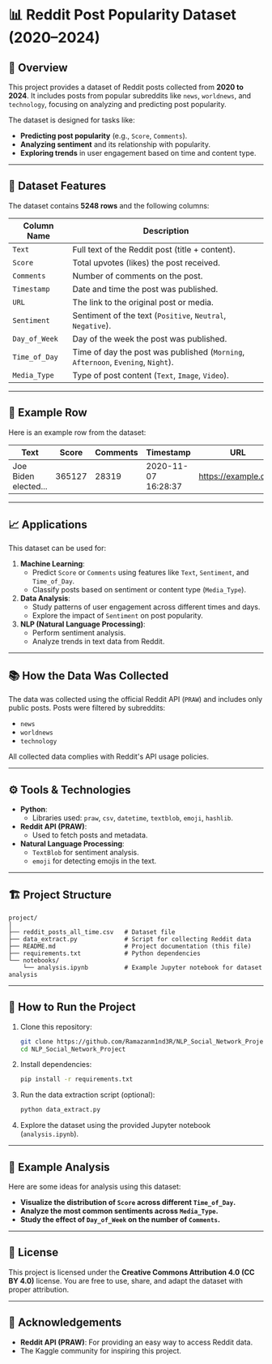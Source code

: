 
# 📊 Reddit Post Popularity Dataset (2020–2024)

## 🚀 Overview
This project provides a dataset of Reddit posts collected from **2020 to 2024**. It includes posts from popular subreddits like `news`, `worldnews`, and `technology`, focusing on analyzing and predicting post popularity.

The dataset is designed for tasks like:
- **Predicting post popularity** (e.g., `Score`, `Comments`).
- **Analyzing sentiment** and its relationship with popularity.
- **Exploring trends** in user engagement based on time and content type.

---

## 📝 Dataset Features
The dataset contains **5248 rows** and the following columns:

| Column Name     | Description                                      |  
|------------------|--------------------------------------------------|  
| `Text`          | Full text of the Reddit post (title + content).  |  
| `Score`         | Total upvotes (likes) the post received.         |  
| `Comments`      | Number of comments on the post.                  |  
| `Timestamp`     | Date and time the post was published.            |  
| `URL`           | The link to the original post or media.          |  
| `Sentiment`     | Sentiment of the text (`Positive`, `Neutral`, `Negative`). |  
| `Day_of_Week`   | Day of the week the post was published.          |  
| `Time_of_Day`   | Time of day the post was published (`Morning`, `Afternoon`, `Evening`, `Night`). |  
| `Media_Type`    | Type of post content (`Text`, `Image`, `Video`). |

---

## 📌 Example Row
Here is an example row from the dataset:

| Text                     | Score  | Comments | Timestamp           | URL                  | Sentiment | Day_of_Week | Time_of_Day | Media_Type |  
|--------------------------|--------|----------|---------------------|----------------------|-----------|-------------|-------------|------------|  
| Joe Biden elected...     | 365127 | 28319    | 2020-11-07 16:28:37 | https://example.com  | Neutral   | Saturday    | Afternoon   | Text       |

---

## 📈 Applications
This dataset can be used for:
1. **Machine Learning**:
   - Predict `Score` or `Comments` using features like `Text`, `Sentiment`, and `Time_of_Day`.
   - Classify posts based on sentiment or content type (`Media_Type`).
2. **Data Analysis**:
   - Study patterns of user engagement across different times and days.
   - Explore the impact of `Sentiment` on post popularity.
3. **NLP (Natural Language Processing)**:
   - Perform sentiment analysis.
   - Analyze trends in text data from Reddit.

---

## 📚 How the Data Was Collected
The data was collected using the official Reddit API (`PRAW`) and includes only public posts. Posts were filtered by subreddits:
- `news`
- `worldnews`
- `technology`

All collected data complies with Reddit's API usage policies.

---

## ⚙️ Tools & Technologies
- **Python**:
  - Libraries used: `praw`, `csv`, `datetime`, `textblob`, `emoji`, `hashlib`.
- **Reddit API (PRAW)**:
  - Used to fetch posts and metadata.
- **Natural Language Processing**:
  - `TextBlob` for sentiment analysis.
  - `emoji` for detecting emojis in the text.

---

## 🏗️ Project Structure
```
project/
│
├── reddit_posts_all_time.csv   # Dataset file
├── data_extract.py             # Script for collecting Reddit data
├── README.md                   # Project documentation (this file)
├── requirements.txt            # Python dependencies
└── notebooks/
    └── analysis.ipynb          # Example Jupyter notebook for dataset analysis
```

---

## 🔧 How to Run the Project

1. Clone this repository:

   ```bash
   git clone https://github.com/Ramazanm1nd3R/NLP_Social_Network_Project.git
   cd NLP_Social_Network_Project
   ```

2. Install dependencies:

   ```bash
   pip install -r requirements.txt
   ```

3. Run the data extraction script (optional):

   ```bash
   python data_extract.py
   ```

4. Explore the dataset using the provided Jupyter notebook (`analysis.ipynb`).

---

## 🎨 Example Analysis
Here are some ideas for analysis using this dataset:
- **Visualize the distribution of `Score` across different `Time_of_Day`.**
- **Analyze the most common sentiments across `Media_Type`.**
- **Study the effect of `Day_of_Week` on the number of `Comments`.**

---

## 📄 License
This project is licensed under the **Creative Commons Attribution 4.0 (CC BY 4.0)** license. You are free to use, share, and adapt the dataset with proper attribution.

---

## 🙌 Acknowledgements
- **Reddit API (PRAW)**: For providing an easy way to access Reddit data.
- The Kaggle community for inspiring this project.
